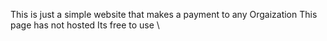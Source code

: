 This is just a simple website that makes a payment to any Orgaization
This page has not hosted 
Its free to use
\
